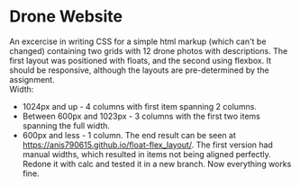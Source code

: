 # Drone Website
An excercise in writing CSS for a simple html markup (which can't be changed) containing two grids with 12 drone photos with descriptions.
The first layout was positioned with floats, and the second using flexbox. It should be responsive, although the layouts are pre-determined by the assignment.  
Width: 
- 1024px and up - 4 columns with first item spanning 2 columns.
- Between 600px and 1023px - 3 columns with the first two items spanning the full width.
- 600px and less - 1 column.
The end result can be seen at https://anis790615.github.io/float-flex_layout/.
The first version had manual widths, which resulted in items not being aligned perfectly. Redone it with calc and tested it in a new branch. Now everything works fine.
